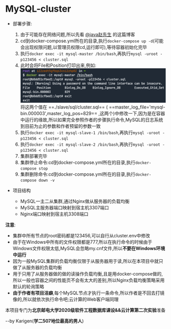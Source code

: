 <!--
 * @Author: Karigen B
 * @Date: 2022-10-03 19:15:47
 * @LastEditors: Karigen B
 * @LastEditTime: 2022-10-09 10:47:34
 * @Description: 
 * @FilePath: \undefinedd:\CodeSpace\SQLSpace\MySQL-cluster\README.md
-->

# MySQL-cluster

- 部署步骤:
  1. 由于可能存在网络问题,所以先看 [@java赵先生](https://blog.csdn.net/weixin_53974140/article/details/122959471) 的这篇博客
  2. cd到docker-compose.yml所在的目录,执行`docker-compose up -d`(可能会出现权限问题,以管理员权限cd,运行即可),等待容器初始化完毕
  3. 执行`docker exec -it mysql-master /bin/bash`,再执行`mysql -uroot -p123456 < cluster.sql`
  4. 此时会将File和Position打印出来,例如:![](images/master.png)将这两个值在 ==./slave/sql/cluster.sql== ( ==master_log_file='mysql-bin.000003',master_log_pos=829== ,这两个)中修改一下,因为是在容器中运行的缘故,所以如果完全参照作者的步骤执行命令,MySQL的日志系统到目前为止的参数和作者预留的参数一致
  5. 执行`docker exec -it mysql-slave-1 /bin/bash`,再执行`mysql -uroot -p123456 < cluster.sql`
  6. 执行`docker exec -it mysql-slave-2 /bin/bash`,再执行`mysql -uroot -p123456 < cluster.sql`
  7. 集群部署完毕
  8. 集群停止命令:cd到docker-compose.yml所在的目录,执行`docker-compose stop`
  9. 集群删除命令:cd到docker-compose.yml所在的目录,执行`docker-compose down -v`

- 项目结构
  - MySQL一主二从集群,通过Nginx做从服务器的负载均衡
  - MySQL主服务器端口映射到宿主机3307端口
  - Nginx端口映射到宿主机3308端口

**注意**:
  - 集群中所有节点的root密码都是123456,可以自行从cluster.env中修改
  - 由于在Windows中所有的文件权限都是777,所以在执行命令的时候由于Windows文件权限太低,MySQL会忽略my.cnf文件,所以**不要在Windows环境中运行**
  - 因为一般MySQL集群的负载均衡仅限于从服务器用于读,所以在本项目中就只做了从服务器的负载均衡
  - 用于只用了从服务器做的做的读操作负载均衡,且是用docker-compose做的,所以一般也容器之间的性能页不会有太大的差别,所以Nginx负载均衡策略采用默认的轮询策略
  - **由于作者有项目洁癖**,每个MySQL节点才执行一条命令,所以作者是不回去打镜像的,所以就依次执行命令吧;云计算的Web客户端同理

本项目专门为**北京邮电大学2020级软件工程数据库课设&&云计算第二次实验**准备

--by Karigen(**学二507地位最高的男人**)